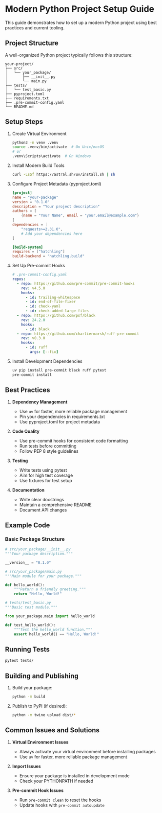# Modern Python Project Setup Guide

This guide demonstrates how to set up a modern Python project using best practices and current tooling.

## Project Structure

A well-organized Python project typically follows this structure:

```
your-project/
├── src/
│   └── your_package/
│       ├── __init__.py
│       └── main.py
├── tests/
│   └── test_basic.py
├── pyproject.toml
├── requirements.txt
├── .pre-commit-config.yaml
└── README.md
```

## Setup Steps

1. Create Virtual Environment
   ```bash
   python3 -m venv .venv
   source .venv/bin/activate  # On Unix/macOS
   # or
   .venv\Scripts\activate  # On Windows
   ```

2. Install Modern Build Tools
   ```bash
   curl -LsSf https://astral.sh/uv/install.sh | sh
   ```

3. Configure Project Metadata (pyproject.toml)
   ```toml
   [project]
   name = "your-package"
   version = "0.1.0"
   description = "Your project description"
   authors = [
       {name = "Your Name", email = "your.email@example.com"}
   ]
   dependencies = [
       "requests>=2.31.0",
       # Add your dependencies here
   ]

   [build-system]
   requires = ["hatchling"]
   build-backend = "hatchling.build"
   ```

4. Set Up Pre-commit Hooks
   ```yaml
   # .pre-commit-config.yaml
   repos:
     - repo: https://github.com/pre-commit/pre-commit-hooks
       rev: v4.5.0
       hooks:
         - id: trailing-whitespace
         - id: end-of-file-fixer
         - id: check-yaml
         - id: check-added-large-files
     - repo: https://github.com/psf/black
       rev: 24.2.0
       hooks:
         - id: black
     - repo: https://github.com/charliermarsh/ruff-pre-commit
       rev: v0.3.0
       hooks:
         - id: ruff
           args: [--fix]
   ```

5. Install Development Dependencies
   ```bash
   uv pip install pre-commit black ruff pytest
   pre-commit install
   ```

## Best Practices

1. **Dependency Management**
   - Use `uv` for faster, more reliable package management
   - Pin your dependencies in requirements.txt
   - Use pyproject.toml for project metadata

2. **Code Quality**
   - Use pre-commit hooks for consistent code formatting
   - Run tests before committing
   - Follow PEP 8 style guidelines

3. **Testing**
   - Write tests using pytest
   - Aim for high test coverage
   - Use fixtures for test setup

4. **Documentation**
   - Write clear docstrings
   - Maintain a comprehensive README
   - Document API changes

## Example Code

### Basic Package Structure

```python
# src/your_package/__init__.py
"""Your package description."""

__version__ = "0.1.0"
```

```python
# src/your_package/main.py
"""Main module for your package."""

def hello_world():
    """Return a friendly greeting."""
    return "Hello, World!"
```

```python
# tests/test_basic.py
"""Basic test module."""

from your_package.main import hello_world

def test_hello_world():
    """Test the hello_world function."""
    assert hello_world() == "Hello, World!"
```

## Running Tests

```bash
pytest tests/
```

## Building and Publishing

1. Build your package:
   ```bash
   python -m build
   ```

2. Publish to PyPI (if desired):
   ```bash
   python -m twine upload dist/*
   ```

## Common Issues and Solutions

1. **Virtual Environment Issues**
   - Always activate your virtual environment before installing packages
   - Use `uv` for faster, more reliable package management

2. **Import Issues**
   - Ensure your package is installed in development mode
   - Check your PYTHONPATH if needed

3. **Pre-commit Hook Issues**
   - Run `pre-commit clean` to reset the hooks
   - Update hooks with `pre-commit autoupdate` 
